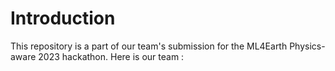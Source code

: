 # Introduction
This repository is a part of our team's submission for the ML4Earth Physics-aware 2023 hackathon. Here is our team :
